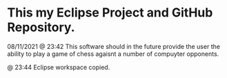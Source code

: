 
# This my Eclipse Project and GitHub Repository.

08/11/2021 @ 23:42
This software should in the future provide the user the ability to play a game of chess agaisnt a number of compuyter opponents.

@ 23:44
Eclipse workspace copied. 
